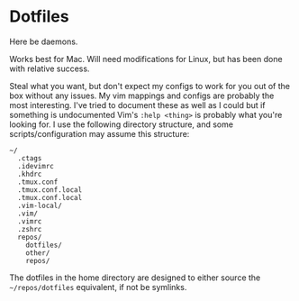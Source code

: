 # Dotfiles

Here be daemons.

Works best for Mac. Will need modifications for Linux, but has been done with
relative success.

Steal what you want, but don't expect my configs to work for you  out of the
box without any issues.  My vim mappings and configs are probably the most
interesting.  I've tried to document these as well as I could but if something
is undocumented Vim's `:help <thing>` is probably what you're looking for.  I
use the following directory structure, and some scripts/configuration may
assume this structure:

```
~/
  .ctags
  .idevimrc
  .khdrc
  .tmux.conf
  .tmux.conf.local
  .tmux.conf.local
  .vim-local/
  .vim/
  .vimrc
  .zshrc
  repos/
    dotfiles/
    other/
    repos/
```

The dotfiles in the home directory are designed to either source the
`~/repos/dotfiles` equivalent, if not be symlinks.
